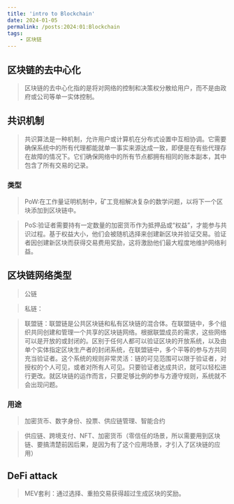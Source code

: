```yaml
---
title: 'intro to Blockchain'
date: 2024-01-05
permalink: /posts:2024:01:Blockchain
tags:
    - 区块链
---
```


## 区块链的去中心化

> 区块链的去中心化指的是将对网络的控制和决策权分散给用户，而不是由政府或公司等单一实体控制。

## 共识机制

> 共识算法是一种机制，允许用户或计算机在分布式设置中互相协调。它需要确保系统中的所有代理都能就单一事实来源达成一致，即便是在有些代理存在故障的情况下。它们确保网络中的所有节点都拥有相同的账本副本，其中包含了所有交易的记录。

### 类型

> PoW:在工作量证明机制中，矿工竞相解决复杂的数学问题，以将下一个区块添加到区块链中。

> PoS:验证者需要持有一定数量的加密货币作为抵押品或“权益”，才能参与共识过程。基于权益大小，他们会被随机选择来创建新区块并验证交易。验证者因创建新区块而获得交易费用奖励，这将激励他们最大程度地维护网络利益。

## 区块链网络类型

> 公链

> 私链：

> 联盟链：联盟链是公共区块链和私有区块链的混合体。在联盟链中，多个组织共同创建和管理一个共享的区块链网络。根据联盟成员的需求，这些网络可以是开放的或封闭的。区别于任何人都可以验证区块的开放系统，以及由单个实体指定区块生产者的封闭系统，在联盟链中，多个平等的参与方共同充当验证者。这个系统的规则非常灵活：链的可见范围可以限于验证者，对授权的个人可见，或者对所有人可见。只要验证者达成共识，就可以轻松进行更改。就区块链的运作而言，只要足够比例的参与方遵守规则，系统就不会出现问题。

### 用途

> 加密货币、数字身份、投票、供应链管理、智能合约

>供应链、跨境支付、NFT、加密货币（零信任的场景，所以需要用到区块链、要搞清楚前因后果，是因为有了这个应用场景，才引入了区块链的应用）



## DeFi attack

> MEV套利：通过选择、重拍交易获得超过生成区块的奖励。